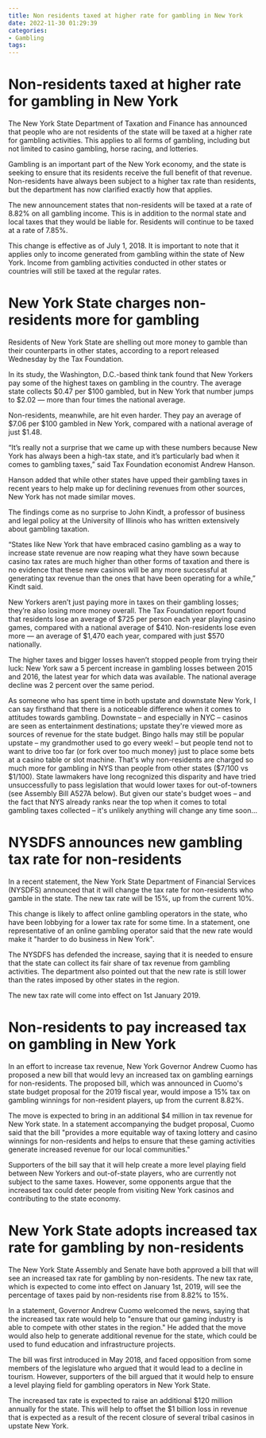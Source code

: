 ```yaml
---
title: Non residents taxed at higher rate for gambling in New York
date: 2022-11-30 01:29:39
categories:
- Gambling
tags:
---
```



#  Non-residents taxed at higher rate for gambling in New York

The New York State Department of Taxation and Finance has announced that people who are not residents of the state will be taxed at a higher rate for gambling activities. This applies to all forms of gambling, including but not limited to casino gambling, horse racing, and lotteries.

Gambling is an important part of the New York economy, and the state is seeking to ensure that its residents receive the full benefit of that revenue. Non-residents have always been subject to a higher tax rate than residents, but the department has now clarified exactly how that applies.

The new announcement states that non-residents will be taxed at a rate of 8.82% on all gambling income. This is in addition to the normal state and local taxes that they would be liable for. Residents will continue to be taxed at a rate of 7.85%.

This change is effective as of July 1, 2018. It is important to note that it applies only to income generated from gambling within the state of New York. Income from gambling activities conducted in other states or countries will still be taxed at the regular rates.

#  New York State charges non-residents more for gambling

Residents of New York State are shelling out more money to gamble than their counterparts in other states, according to a report released Wednesday by the Tax Foundation.

In its study, the Washington, D.C.-based think tank found that New Yorkers pay some of the highest taxes on gambling in the country. The average state collects $0.47 per $100 gambled, but in New York that number jumps to $2.02 — more than four times the national average.

Non-residents, meanwhile, are hit even harder. They pay an average of $7.06 per $100 gambled in New York, compared with a national average of just $1.48.

“It’s really not a surprise that we came up with these numbers because New York has always been a high-tax state, and it’s particularly bad when it comes to gambling taxes,” said Tax Foundation economist Andrew Hanson.

Hanson added that while other states have upped their gambling taxes in recent years to help make up for declining revenues from other sources, New York has not made similar moves.

The findings come as no surprise to John Kindt, a professor of business and legal policy at the University of Illinois who has written extensively about gambling taxation.

“States like New York that have embraced casino gambling as a way to increase state revenue are now reaping what they have sown because casino tax rates are much higher than other forms of taxation and there is no evidence that these new casinos will be any more successful at generating tax revenue than the ones that have been operating for a while,” Kindt said.

New Yorkers aren’t just paying more in taxes on their gambling losses; they’re also losing more money overall. The Tax Foundation report found that residents lose an average of $725 per person each year playing casino games, compared with a national average of $410. Non-residents lose even more — an average of $1,470 each year, compared with just $570 nationally.

The higher taxes and bigger losses haven’t stopped people from trying their luck: New York saw a 5 percent increase in gambling losses between 2015 and 2016, the latest year for which data was available. The national average decline was 2 percent over the same period.


As someone who has spent time in both upstate and downstate New York, I can say firsthand that there is a noticeable difference when it comes to attitudes towards gambling. Downstate – and especially in NYC – casinos are seen as entertainment destinations; upstate they're viewed more as sources of revenue for the state budget.
Bingo halls may still be popular upstate – my grandmother used to go every week! – but people tend not to want to drive too far (or fork over too much money) just to place some bets at a casino table or slot machine. That's why non-residents are charged so much more for gambling in NYS than people from other states ($7/100 vs $1/100). 
State lawmakers have long recognized this disparity and have tried unsuccessfully to pass legislation that would lower taxes for out-of-towners (see Assembly Bill A527A below). But given our state's budget woes – and the fact that NYS already ranks near the top when it comes to total gambling taxes collected – it's unlikely anything will change any time soon…

#  NYSDFS announces new gambling tax rate for non-residents

In a recent statement, the New York State Department of Financial Services (NYSDFS) announced that it will change the tax rate for non-residents who gamble in the state. The new tax rate will be 15%, up from the current 10%.

This change is likely to affect online gambling operators in the state, who have been lobbying for a lower tax rate for some time. In a statement, one representative of an online gambling operator said that the new rate would make it "harder to do business in New York".

The NYSDFS has defended the increase, saying that it is needed to ensure that the state can collect its fair share of tax revenue from gambling activities. The department also pointed out that the new rate is still lower than the rates imposed by other states in the region.

The new tax rate will come into effect on 1st January 2019.

#  Non-residents to pay increased tax on gambling in New York

In an effort to increase tax revenue, New York Governor Andrew Cuomo has proposed a new bill that would levy an increased tax on gambling earnings for non-residents. The proposed bill, which was announced in Cuomo's state budget proposal for the 2019 fiscal year, would impose a 15% tax on gambling winnings for non-resident players, up from the current 8.82%.

The move is expected to bring in an additional $4 million in tax revenue for New York state. In a statement accompanying the budget proposal, Cuomo said that the bill "provides a more equitable way of taxing lottery and casino winnings for non-residents and helps to ensure that these gaming activities generate increased revenue for our local communities."

Supporters of the bill say that it will help create a more level playing field between New Yorkers and out-of-state players, who are currently not subject to the same taxes. However, some opponents argue that the increased tax could deter people from visiting New York casinos and contributing to the state economy.

#  New York State adopts increased tax rate for gambling by non-residents

The New York State Assembly and Senate have both approved a bill that will see an increased tax rate for gambling by non-residents. The new tax rate, which is expected to come into effect on January 1st, 2019, will see the percentage of taxes paid by non-residents rise from 8.82% to 15%.

In a statement, Governor Andrew Cuomo welcomed the news, saying that the increased tax rate would help to "ensure that our gaming industry is able to compete with other states in the region." He added that the move would also help to generate additional revenue for the state, which could be used to fund education and infrastructure projects.

The bill was first introduced in May 2018, and faced opposition from some members of the legislature who argued that it would lead to a decline in tourism. However, supporters of the bill argued that it would help to ensure a level playing field for gambling operators in New York State.

The increased tax rate is expected to raise an additional $120 million annually for the state. This will help to offset the $1 billion loss in revenue that is expected as a result of the recent closure of several tribal casinos in upstate New York.